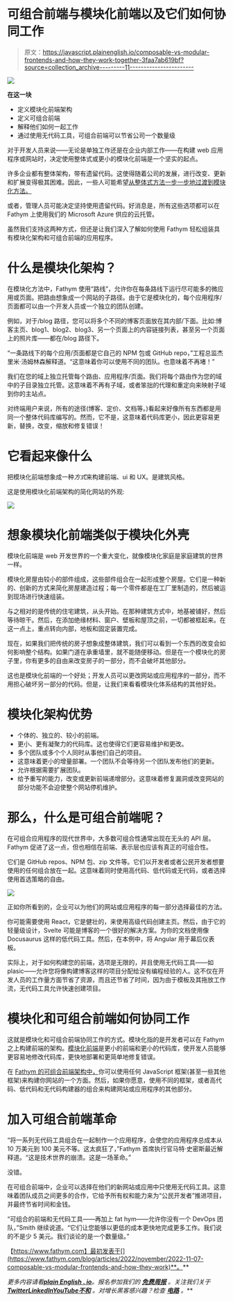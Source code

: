 # 可组合前端与模块化前端以及它们如何协同工作

> 原文：<https://javascript.plainenglish.io/composable-vs-modular-frontends-and-how-they-work-together-3faa7ab619bf?source=collection_archive---------11----------------------->

![](img/52334f5e8889169c081a94528e730d9d.png)

**在这一块**

*   定义模块化前端架构
*   定义可组合前端
*   解释他们如何一起工作
*   通过使用无代码工具，可组合前端可以节省公司一个数量级

对于开发人员来说——无论是单独工作还是在企业内部工作——在构建 web 应用程序或网站时，决定使用整体式或更小的模块化前端是一个坚实的起点。

许多企业都有整体架构，带有遗留代码。这使得随着公司的发展，进行改变、更新和扩展变得极其困难。因此，一些人可能希望[从整体式方法一步一步地过渡到模块化方法。](https://www.fathym.com/blog/articles/2022/may/2022-05-31-modularize-your-monolith-one-page)

或者，管理人员可能决定坚持使用遗留代码。好消息是，所有这些选项都可以在 Fathym 上使用我们的 Microsoft Azure 供应的云托管。

虽然我们支持这两种方式，但还是让我们深入了解如何使用 Fathym 轻松组装具有模块化架构和可组合前端的应用程序。

# 什么是模块化架构？

在模块化方法中，Fathym 使用“路线”，允许你在每条路线下运行尽可能多的微应用或页面。把路由想象成一个网站的子路径。由于它是模块化的，每个应用程序/页面都可以由一个开发人员或一个独立的团队创建。

例如，对于/blog 路径，您可以将多个不同的博客页面放在其内部/下面。比如:博客主页、blog1、blog2、blog3、另一个页面上的内容链接列表，甚至另一个页面上的照片库——都在/blog 路径下。

“一条路线下的每个应用/页面都是它自己的 NPM 包或 GitHub repo，”工程总监杰里米·汤姆林森解释道。“这意味着你可以使用不同的团队。也意味着不再堵！”

我们在您的域上独立托管每个路由、应用程序/页面。我们将每个路由作为您的域中的子目录独立托管。这意味着不再有子域，或者笨拙的代理和重定向来映射子域到你的主站点。

对终端用户来说，所有的途径(博客、定价、文档等。)看起来好像所有东西都是用同一个整体代码库编写的。然而，它不是，这意味着代码库更小，因此更容易更新，替换，改变，缩放和修复错误！

# 它看起来像什么

把模块化前端想象成一种*方式*来构建前端、ui 和 UX。是建筑风格。

这是使用模块化前端架构的简化网站的外观:

![](img/a0f095df6ad201cde9225bf2345cc53b.png)

# 想象模块化前端类似于模块化外壳

模块化前端是 web 开发世界的一个重大变化，就像模块化家庭是家庭建筑的世界一样。

模块化房屋由较小的部件组成，这些部件组合在一起形成整个房屋。它们是一种新的、创新的方式来简化房屋建造过程；每一个零件都是在工厂里制造的，然后被运到现场进行快速组装。

与之相对的是传统的住宅建筑，从头开始。在那种建筑方式中，地基被铺好，然后等待晾干。然后，在添加绝缘材料、窗户、壁板和屋顶之前，一切都被框起来。在这一点上，重点转向内部，地板和固定装置完成。

现在，如果我们把传统的房子想象成整体建筑，我们可以看到一个东西的改变会如何影响整个结构。如果门道在承重墙里，就不能随便移动。但是在一个模块化的房子里，你有更多的自由来改变房子的一部分，而不会破坏其他部分。

这也是模块化前端的一个好处；开发人员可以更改网站或应用程序的一部分，而不用担心破坏另一部分的代码。但是，让我们来看看模块化体系结构的其他好处。

# 模块化架构优势

*   个体的、独立的、较小的前端。
*   更小、更有凝聚力的代码库。这也使得它们更容易维护和更改。
*   多个团队或多个个人同时从事他们自己的项目。
*   这意味着更小的增量部署。一个团队不会等待另一个团队发布他们的更新。
*   允许根据需要扩展团队。
*   给予重写的能力，改变或更新前端递增部分。这意味着修复漏洞或改变网站的部分功能不会迫使整个网站停机维护。

# 那么，什么是可组合前端呢？

在可组合应用程序的现代世界中，大多数可组合性通常出现在无头的 API 层。Fathym 促进了这一点，但也相信在前端、表示层也应该有真正的可组合性。

它们是 GitHub repos、NPM 包、zip 文件等。它们以开发者或者公民开发者想要使用的任何组合放在一起。这意味着同时使用高代码、低代码或无代码，或者选择使用首选策略的自由。

![](img/56580368c35bb6345ca3ef8a94b702b7.png)

正如你所看到的，企业可以为他们的网站或应用程序的每一部分选择最佳的方法。

你可能需要使用 React，它是健壮的，来使用高级代码创建主页。然后，由于它的轻量级设计，Svelte 可能是博客的一个很好的解决方案。为你的文档使用像 Docusaurus 这样的低代码工具。然后，在本例中，将 Angular 用于幕后仪表板。

实际上，对于如何构建您的前端，选项是无限的，并且使用无代码工具——如 plasic——允许您将像构建博客这样的项目分配给没有编程经验的人。这不仅在开发人员的工作量方面节省了资源，而且还节省了时间，因为由于模板及其拖放工作流，无代码工具允许快速创建项目。

# 模块化和可组合前端如何协同工作

这就是模块化和可组合前端协同工作的方式。模块化指的是开发者可以在 Fathym 之上构建前端的架构。[模块化前端](https://www.fathym.com/blog/articles/2022/october/2022-10-04-five-reasons-to-use-modular-frontends)是更小的前端和更小的代码库，使开发人员能够更容易地修改代码库，更快地部署和更简单地修复错误。

在 [Fathym 的可组合前端架构中，](https://www.fathym.com/blog/articles/2022/september/2022-09-01-explaining-composable-frontend-architecture-as-simply-as-possible)你可以使用任何 JavaScript 框架(甚至一些其他框架)来构建你网站的一个方面。然后，如果你愿意，使用不同的框架，或者高代码、低代码和无代码构建器的组合来构建网站或应用程序的其他部分。

# 加入可组合前端革命

“将一系列无代码工具组合在一起制作一个应用程序，会使您的应用程序总成本从 10 万美元到 100 美元不等。这太疯狂了，”Fathym 首席执行官马特·史密斯最近解释道。“这是技术世界的崩溃。这是一场革命。”

没错。

在可组合前端中，企业可以选择在他们的新网站或应用中只使用无代码工具。这意味着团队成员之间更多的合作，它给予所有权和能力来为“公民开发者”推进项目，并最终节省时间和金钱。

“可组合的前端和无代码工具——再加上 fat hym——允许你没有一个 DevOps 团队，”Smith 继续说道。“它们让您能够以更低的成本更快地完成更多工作。我们说的不是少 5 美元。我们谈论的是一个数量级。”

【https://www.fathym.com】最初发表于[](https://www.fathym.com/blog/articles/2022/november/2022-11-07-composable-vs-modular-frontends-and-how-they-work)**。**

**更多内容请看*[***plain English . io***](https://plainenglish.io/)*。报名参加我们的* [***免费周报***](http://newsletter.plainenglish.io/) *。关注我们关于*[***Twitter***](https://twitter.com/inPlainEngHQ)[***LinkedIn***](https://www.linkedin.com/company/inplainenglish/)*[***YouTube***](https://www.youtube.com/channel/UCtipWUghju290NWcn8jhyAw)*[***不和***](https://discord.gg/GtDtUAvyhW) *。对增长黑客感兴趣？检查* [***电路***](https://circuit.ooo/) *。****